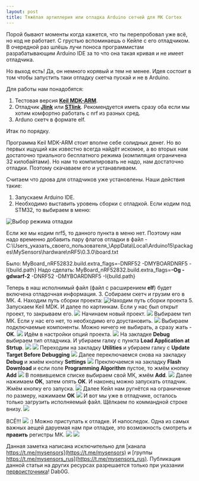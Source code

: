 ```yaml
---
layout: post
title: Тяжёлая артиллерия или отладка Arduino сетчей для МК Cortex
---
```


  Порой бывают моменты когда кажется, что ты перепробовал уже всё, но код не работает. 
  С грустью вспоминаешь о Кейле с его отладчиком. 
  В очередной раз шлёшь лучи поноса программистам разрабатывающим Arduino IDE за то что она такая кривая и не имеет отладчика.
  
  Но выход есть! Да, он немного корявый и тем не менее.
  Идея состоит в том чтобы запустить таки отладку скетча пускай и не в Arduino.
  
  Для работы нам понадобятся:
  1. Тестовая версия [**Keil MDK-ARM**](https://www.keil.com/demo/eval/arm.htm#/DOWNLOAD).
  2. Отладчик [**Jlink**](http://ali.ski/DCp-ZJ) или [**STlink**](http://ali.ski/l6lcZ). Рекомендуется иметь сразу оба если мы хотим комфортно работать с nrf из разных сред.
  3. Arduno скетч в формате elf.
  
  Итак по порядку.
  
  Программа Keil MDK-ARM стоит вполне себе солидных денег. Но во первых ищущий как известно всегда найдёт искомое, 
  а во вторых нам достаточно триального бесплатного режима (компиляция ограничена 32 килобайтами). 
  Но нам то компилировать не надо, нам достаточно отладки. Поэтому скачаваем его и устанавливаем.
  
  Считаем что дрова для отладчиков уже установлены.
  Наши действия такие:
  1. Запускаем Arduino IDE.
  2. Необходимо выставить уровень сборки с отладкой. Если кодим под STM32, то выбираем в меню:

![Выбор режима отладки](/images/stm32_debug.JPG)

  Если же мы кодим nrf5, то данного пункта в меню нет. 
  Поэтому нам надо временно добавить пару флагов отладки в файл - 
  C:\Users\_указать_своего_пользователя_\AppData\Local\Arduino15\packages\MySensors\hardware\nRF5\0.3.0\board.txt

Было:
  MyBoard_nRF52832.build.extra_flags=-DNRF52 -DMYBOARDNRF5 -I{build.path}
Надо сделать:
  MyBoard_nRF52832.build.extra_flags=**-Og -gdwarf-2** -DNRF52 -DMYBOARDNRF5 -I{build.path}
  
  Теперь в наш исполнимый файл (файл с расширением **elf**) будет включена отладочная информация.
  3. Собираем скетч и грузим его в МК.
  4. Находим путь сборки проекта:
  ![Находим путь сборки проекта](/images/debug_build_path.jpg)
  5. Запускаем Keil MDK. И далее по картинкам.
Если у нас был открыт проект, то закрываем его. ![](images/debug_close_project.JPG)
Начинаем новый проект. ![](images/debug_new_project.JPG)
Выбираем тип МК. Если у нас его нет, то необходимо его доустановить. ![](/images/debug_select_MCU.JPG)
Выбираем подключаемые компоненты. Можно ничего не выбирать, а сразу жать - **OK**.
![](/images/debug_env_OK.JPG)
Идём в настройки опций проекта. ![](/images/debug_options.JPG)
На закладке **Debug** выбираем тип отладчика. И убираем галку с пункта **Load Application at Strtup**.
![](/images/debug_select_debugger.JPG)
![](/images/debug_unselect_load_app.JPG)
Переходим на закладку **Utilities** и убираем галку с **Update Target Before Debugging**
![](/images/debug_utilities.JPG)
Далее переключаемся снова на закладку **Debug** и жмём кнопку **Settings**
![](/images/debug_debug_settings.JPG)
Преключаемся на закладку **Flash Download** и если поле **Programming Algorithm** пустое, то жмём кнопку **Add**
![](/images/debug_flash_download.JPG)
В появившемся списке выбираем свой МК, жмём **Add**.
![](/images/debug_add_flash_alg.JPG)
Далее нажимаем **OK**, затем опять **OK**.
И наконец можно запускать отладчик. Жмём кнопку его запуска.
![](/images/debug_start_debug_session.JPG)
Далее Кейл нам ругнётся на ограничение по размеру, нажимаем **OK**
![](/images/debug_eval_mode.JPG)
И вот мы уже в отладчике, осталось только загрузить исполняемый файл.
Щёлкаем по коммандной строке внизу. ![](/images/debug_load_elf.JPG)

ВСЁ!!!
![](/images/debug_end2.JPG)
 :) Можно приступать к отладке.
И напоследок. 
Одна из самых важных аещей даруемая нам при отладке, это возможность смотреть и **править** регистры МК.
![](/images/debug_add_regs_windows.JPG)
![](/images/debug_windows_GPIO.JPG)

Данная заметка написана исключительно для [канала https://t.me/mysensors](https://t.me/mysensors) и [группы https://t.me/mysensors_rus](https://t.me/mysensors_rus).
Публикация данной статьи на других ресурсах разрешается только при указании [первоисточника](mysensors-rus/mysensors-rus.github.io)!
Dab0G.
